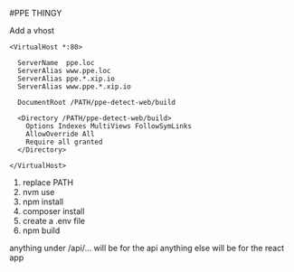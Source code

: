 #PPE THINGY

Add a vhost

```
<VirtualHost *:80>

  ServerName  ppe.loc
  ServerAlias www.ppe.loc
  ServerAlias ppe.*.xip.io
  ServerAlias www.ppe.*.xip.io

  DocumentRoot /PATH/ppe-detect-web/build

  <Directory /PATH/ppe-detect-web/build>
    Options Indexes MultiViews FollowSymLinks
    AllowOverride All
    Require all granted
  </Directory>

</VirtualHost>
```

1. replace PATH
2. nvm use
3. npm install
4. composer install
5. create a .env file
5. npm build


anything under /api/... will be for the api
anything else will be for the react app
